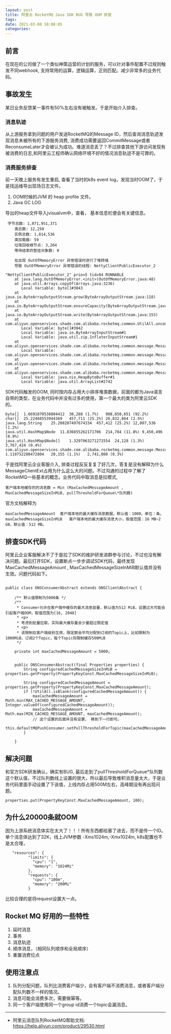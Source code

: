 ```yaml
---
layout: post
title: 阿里云 RocketMQ Java SDK BUG 导致 OOM 排查
tags: 
date: 2021-03-08 18:08:05
categories:
---
```


## 前言
在现在的公司做了一个类似神策运营的计划的服务，可以针对事件配置不过规则触发不同webhook, 支持常用的运算，逻辑运算，正则匹配。减少非常多的业务代码。

## 事故发生
某日业务反馈某一事件有50%左右没有被触发。于是开始介入排查。

### 消息轨迹

从上游服务拿到问题的用户发送RocketMQ的Message ID，然后查询消息轨迹发现消息未被所有的下游服务消费, 消费成功需要返回CommitMessage或者ReconsumeLater才会被认为成功。难道消息丢了？不过排查其他下游访问发现有被消费的日志,和阿里云工程师确认网络环境不好的情况消息轨迹不是可靠的。

### 消费服务排查
前一天晚上服务有发生重启, 查看了当时的k8s event log，发现当时OOM了，于是找运维导出现场日志文件。

1. OOM时候的JVM 的 heap profile 文件。
2. Java GC LOG

导出的heap文件导入jvisualvm中，查看， 基本信息栏便会有关键信息。
```
 字节总数: 1,071,951,371
    类总数: 12,250
    实例总数: 1,814,536
    类加载器: 59
    垃圾回收根节点: 3,264
    等待结束的暂挂对象数: 0

    在出现 OutOfMemoryError 异常错误时进行了堆转储
    导致 OutOfMemoryError 异常错误的线程: NettyClientPublicExecutor_2
```

```
"NettyClientPublicExecutor_2" prio=5 tid=84 RUNNABLE
    at java.lang.OutOfMemoryError.<init>(OutOfMemoryError.java:48)
    at java.util.Arrays.copyOf(Arrays.java:3236)
       Local Variable: byte[]#3043
    at java.io.ByteArrayOutputStream.grow(ByteArrayOutputStream.java:118)
    at java.io.ByteArrayOutputStream.ensureCapacity(ByteArrayOutputStream.java:93)
    at java.io.ByteArrayOutputStream.write(ByteArrayOutputStream.java:153)
    at com.aliyun.openservices.shade.com.alibaba.rocketmq.common.UtilAll.uncompress(UtilAll.java:267)
       Local Variable: byte[]#3042
       Local Variable: java.io.ByteArrayInputStream#1
       Local Variable: java.util.zip.InflaterInputStream#1
    at com.aliyun.openservices.shade.com.alibaba.rocketmq.common.message.MessageDecoder.decode(MessageDecoder.java:348)
       Local Variable: com.aliyun.openservices.shade.com.alibaba.rocketmq.common.message.MessageClientExt#3014
    at com.aliyun.openservices.shade.com.alibaba.rocketmq.common.message.MessageDecoder.decode(MessageDecoder.java:258)
    at com.aliyun.openservices.shade.com.alibaba.rocketmq.common.message.MessageDecoder.decodesBatch(MessageDecoder.java:398)
       Local Variable: java.nio.HeapByteBuffer#1
       Local Variable: java.util.ArrayList#2742
```

SDK代码触发的OOM, 同时按内存占用大小排序堆类数据，前面的都为Java语言自带的类型，在业务代码中并没有过多的使用，第一个最大的类为阿里云SDK的。
```
byte[]	1.6691870538804412	30,288 (1.7%)	988,850,651 (92.2%)
char[]	25.22468553944369	457,711 (25.2%)	26,832,864 (2.5%)
java.lang.String	25.208207497674334	457,412 (25.2%)	12,807,536 (1.2%)
java.util.HashMap$Node	11.836855262171706	214,784 (11.8%)	9,450,496 (0.9%)
java.util.HashMap$Node[]	1.3297063271271554	24,128 (1.3%)	3,767,424 (0.4%)
com.aliyun.openservices.shade.com.alibaba.rocketmq.common.message.MessageClientExt	1.110752280472804	20,155 (1.1%)	2,741,080 (0.3%)
```

于是找阿里云企业客服介入, 排查过程反反复复了好几次，答复是没有解释为什么MessageClientExt占用为什么这么大的问题。不过沟通的过程中了解了RocketMQ一些基本的概念。业务代码中取消息是拉模式,

```
客户端本地缓存的的消息数 = Min (MaxCachedMessageAmount , MaxCachedMessageSizeInMiB, pullThresholdForQueue\*队列数) 
```

官方文档解释为

```
maxCachedMessageAmount	客户端本地的最大缓存消息数据，默认值：1000，单位：条。
maxCachedMessageSizeInMiB	客户端本地的最大缓存消息大小，取值范围：16 MB~2 GB，默认值：512 MB。
```

## 排查SDK代码
阿里云企业客服解决不了于是拉了SDK的维护研发进群参与讨论，不过也没有解决问题。最后打开SDK，设置断点一步步调试SDK代码，最终发现MaxCachedMessageAmount , MaxCachedMessageSizeInMiB默认值并没有生效。问题代码如下。

```

public class ONSConsumerAbstract extends ONSClientAbstract {

    /** 默认值限制为5000条 */
    /**
     * Consumer允许在客户端中缓存的最大消息容量，默认值为512 MiB，设置过大可能会引起客户端OOM，取值范围为[16, 2048]
     * <p>
     * 考虑到批量拉取，实际最大缓存量会少量超过限定值
     * <p>
     * 该限制在客户端级别生效，限定额会平均分配到订阅的Topic上，比如限制为1000MiB，订阅2个Topic，每个Topic将限制缓存500MiB
     */

    private int maxCachedMessageAmount = 5000;


    public ONSConsumerAbstract(final Properties properties) {
        String configuredCachedMessageSizeInMiB = properties.getProperty(PropertyKeyConst.MaxCachedMessageSizeInMiB);

        String configuredCachedMessageAmount = properties.getProperty(PropertyKeyConst.MaxCachedMessageAmount);
        if (!UtilAll.isBlank(configuredCachedMessageAmount)) {
            maxCachedMessageAmount = Math.min(MAX_CACHED_MESSAGE_AMOUNT, Integer.valueOf(configuredCachedMessageAmount));
            maxCachedMessageAmount = Math.max(MIN_CACHED_MESSAGE_AMOUNT, maxCachedMessageAmount);
            // 这个设置的后面并没有设置， 移到下一行即可。
            this.defaultMQPushConsumer.setPullThresholdForTopic(maxCachedMessageAmount);
        }

    }

```

## 解决问题

和官方SDK研发确认，确实有BUG, 最后走到了pullThresholdForQueue\*队列数这个默认值，不过队列数线上设置的很大，所以最后导致堆积消息量太大，于是业务代码里面手动设置了下该值，上线内存占用500M左右，高峰期没有再出现问题。

```
properties.put(PropertyKeyConst.MaxCachedMessageAmount, 100);
```

## 为什么20000条就OOM
因为上游系统消息体实在太大了！！！所有东西都给塞了进去，而不是传一个ID。单个消息体达到了32K，线上JVM参数 -Xms1024m,-Xmx1024m, k8s配置也不是太合理，

```
   "resources": {
          "limits": {
            "cpu": "1",
            "memory": "1024Mi"
          },
          "requests": {
            "cpu": "100m",
            "memory": "200Mi"
          }

```

比较合理的是将request设置大一点。

## Rocket MQ 好用的一些特性
1. 延时消息
2. 事务
3. 消息轨迹
4. 顺序消息，（相同队列顺序和全局顺序）
5. 重置消费位点

## 使用注意点
1. 队列分配问题，队列比消费客户端少，会有客户端不消费消息，或者客户端分配队列数不一样的情况。
2. 消息可能会消费多次，需要做幂等。
3. 同一个客户端使用同一个group id消费一个topic会漏消息。

---
* 阿里云消息队列RocketMQ帮助文档: https://help.aliyun.com/product/29530.html

